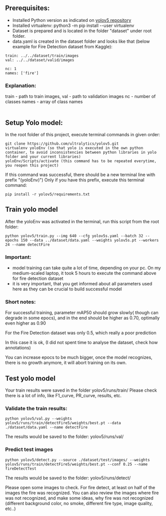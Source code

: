 ## Prerequisites:

- Installed Python version as indicated on [yolov5 repository](https://github.com/ultralytics/yolov5)
- Installed virtualenv: python3 -m pip install --user virtualenv
- Dataset is prepared and is located in the folder "dataset" under root folder.
- data.yaml is created in the dataset folder and looks like that (below example for Fire Detection dataset from Kaggle):

```
train: ../../dataset/train/images
val: ../../dataset/valid/images

nc: 1
names: ['fire']
```

### Explanation:

train - path to train images,
val - path to validation images
nc - number of classes
names - array of class names
<br/>
<br/>

## Setup Yolo model:

In the root folder of this project, execute terminal commands in given order:

```
git clone https://github.com/ultralytics/yolov5.git
virtualenv yoloEnv (so that yolo is executed in the own python container, to avoid inconsistencies between python libraries in yolo folder and your current libraries)
yoloEnv/Scripts/activate (this command has to be repeated everytime, you reopen this project)
```

If this command was successful, there should be a new terminal line with prefix "(yoloEnv)")
Only if you have this prefix, execute this terminal command:

```
pip install -r yolov5/requirements.txt
```

## Train yolo model

After the yoloEnv was activated in the terminal, run this script from the root folder:

```
python yolov5/train.py --img 640 --cfg yolov5s.yaml --batch 32 --epochs 150 --data ../dataset/data.yaml --weights yolov5s.pt --workers 24 --name detectFire
```

### Important:

- model training can take quite a lot of time, depending on your pc. On my medium-scaled laptop, it took 5 hours to execute the command above for fire detection dataset
- it is very important, that you get informed about all parameters used here as they can be crucial to build successful model

### Short notes:

For successful training, parameter mAP50 should grow slowly( though can degrade in some epocs), and in the end should be higher as 0.70,
optimally even higher as 0.90

For the Fire Detection dataset was only 0.5, which really a poor prediction

In this case it is ok, (I did not spent time to analyse the dataset, check how annotations)

You can increase epocs to be much bigger, once the model recognizes, there is no growth anymore, it will abort training on its own.

## Test yolo model

Your train results were saved in the folder yolov5/runs/train/<name parameter provided for train.py command>
Please check there is a lot of info, like F1_curve, PR_curve, results, etc.

### Validate the train results:

```
python yolov5/val.py --weights yolov5/runs/train/detectFire5/weights/best.pt --data ./dataset/data.yaml --name detectFire
```

The results would be saved to the folder: yolov5/runs/val/<name parameter provided for val.py command>

### Predict test images

```
python yolov5/detect.py --source ./dataset/test/images/ --weights yolov5/runs/train/detectFire5/weights/best.pt --conf 0.25 --name fireDetectTest
```

The results would be saved to the folder: yolov5/runs/detect/<name parameter provided for val.py command>

Please open some images to check. For fire detect, at least on half of the images the fire was recognized. You can also review the images where fire was not recognized, and make some ideas, why fire was not recognized (different background color, no smoke, different fire type, image quality, etc..)

